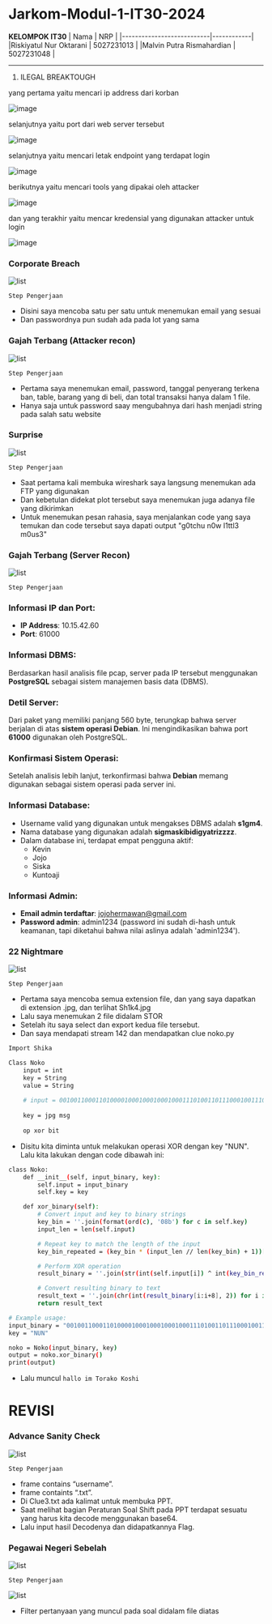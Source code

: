 # Jarkom-Modul-1-IT30-2024

**KELOMPOK IT30**
| Nama | NRP |
|---------------------------|------------|
|Riskiyatul Nur Oktarani | 5027231013 |
|Malvin Putra Rismahardian | 5027231048 |

<hr>

1. ILEGAL BREAKTOUGH

yang pertama yaitu mencari ip address dari korban 

![image](https://github.com/user-attachments/assets/21c46481-2416-4482-9094-7ed2f10a13d1)

selanjutnya yaitu port dari web server tersebut

![image](https://github.com/user-attachments/assets/e754ced9-86eb-4d99-b3e8-8344d4f13f36)

selanjutnya yaitu mencari letak endpoint yang terdapat login

![image](https://github.com/user-attachments/assets/2e5731f6-760b-49ac-a13f-63d4842ba370)

berikutnya yaitu mencari tools yang dipakai oleh attacker

![image](https://github.com/user-attachments/assets/7f359ee9-d6ad-4f09-9f7d-96fee067d36f)

dan yang terakhir yaitu mencar kredensial yang digunakan attacker untuk login

![image](https://github.com/user-attachments/assets/5de190d0-a90d-4086-a797-9d4f9789680c)



### Corporate Breach

![list](https://cdn.discordapp.com/attachments/1286025745948475413/1286025793440452681/aa7c9576-e2f8-453c-95a1-6e7fd68c2cf2.png?ex=66ec685a&is=66eb16da&hm=2442887c9a09044efd042441d3341ee18b2bc62b72b55038786019cc75b55948&)


`Step Pengerjaan`

- Disini saya mencoba satu per satu untuk menemukan email yang sesuai
- Dan passwordnya pun sudah ada pada lot yang sama

### Gajah Terbang (Attacker recon)

![list](https://cdn.discordapp.com/attachments/1286025745948475413/1286036782932168716/image.png?ex=66ec7296&is=66eb2116&hm=cee22ff821008dc645b8efa7db82cefe0afa500092944914b81abba93cb92ad1&)


`Step Pengerjaan`

- Pertama saya menemukan email, password, tanggal penyerang terkena ban, table, barang yang di beli, dan total transaksi hanya dalam 1 file.
- Hanya saja untuk password saay mengubahnya dari hash menjadi string pada salah satu website

### Surprise

![list](https://cdn.discordapp.com/attachments/1286025745948475413/1286027506503385230/image.png?ex=66ec69f2&is=66eb1872&hm=e5bd6bb40dc0b90c9ad64df9444e06aa343c4f7bf4e379dc10cee477af4353ce&)


`Step Pengerjaan`

- Saat pertama kali membuka wireshark saya langsung menemukan ada FTP yang digunakan
- Dan kebetulan didekat plot tersebut saya menemukan juga adanya file yang dikirimkan
- Untuk menemukan pesan rahasia, saya menjalankan code yang saya temukan dan code tersebut saya dapati output "g0tchu n0w l1ttl3 m0us3" 

### Gajah Terbang (Server Recon)

![list](https://cdn.discordapp.com/attachments/1286025745948475413/1286028816753627146/image.png?ex=66ec6b2b&is=66eb19ab&hm=7b51a45d5267e07bca88270c1da89e37f27e4382dee6036303371b694d7e8f27&)

`Step Pengerjaan`

### Informasi IP dan Port:
- **IP Address**: 10.15.42.60
- **Port**: 61000

### Informasi DBMS:
Berdasarkan hasil analisis file pcap, server pada IP tersebut menggunakan **PostgreSQL** sebagai sistem manajemen basis data (DBMS).

### Detil Server:
Dari paket yang memiliki panjang 560 byte, terungkap bahwa server berjalan di atas **sistem operasi Debian**. Ini mengindikasikan bahwa port **61000** digunakan oleh PostgreSQL.

### Konfirmasi Sistem Operasi:
Setelah analisis lebih lanjut, terkonfirmasi bahwa **Debian** memang digunakan sebagai sistem operasi pada server ini.

### Informasi Database:
- Username valid yang digunakan untuk mengakses DBMS adalah **s1gm4**.
- Nama database yang digunakan adalah **sigmaskibidigyatrizzzz**.
- Dalam database ini, terdapat empat pengguna aktif:
  - Kevin
  - Jojo
  - Siska
  - Kuntoaji

### Informasi Admin:
- **Email admin terdaftar**: jojohermawan@gmail.com
- **Password admin**: admin1234 (password ini sudah di-hash untuk keamanan, tapi diketahui bahwa nilai aslinya adalah 'admin1234'). 


### 22 Nightmare

![list](https://cdn.discordapp.com/attachments/1286025745948475413/1286030587743703071/image.png?ex=66ec6cd1&is=66eb1b51&hm=0aa1655e41ea2bad0471207176d1c7231d891e7a1c5c38016b565287c9caba53&)

`Step Pengerjaan`

- Pertama saya mencoba semua extension file, dan yang saya dapatkan di extension .jpg, dan terlihat Sh1k4.jpg
- Lalu saya menemukan 2 file didalam STOR
- Setelah itu saya select dan export kedua file tersebut.
- Dan saya mendapati stream 142 dan mendapatkan clue noko.py

```bash
Import Shika

Class Noko
    input = int
    key = String
    value = String
    
    # input = 001001100011010000100010001000100011101001101110001001110011100001101110000110100011101000111100001011110011111000100001011011100001111000100001001111010011110100100111
    
    key = jpg msg
    
    op xor bit
```

- Disitu kita diminta untuk melakukan operasi XOR dengan key "NUN". Lalu kita lakukan dengan code dibawah ini:

```bash
class Noko:
    def __init__(self, input_binary, key):
        self.input = input_binary
        self.key = key

    def xor_binary(self):
        # Convert input and key to binary strings
        key_bin = ''.join(format(ord(c), '08b') for c in self.key)
        input_len = len(self.input)

        # Repeat key to match the length of the input
        key_bin_repeated = (key_bin * (input_len // len(key_bin) + 1))[:input_len]

        # Perform XOR operation
        result_binary = ''.join(str(int(self.input[i]) ^ int(key_bin_repeated[i])) for i in range(input_len))

        # Convert resulting binary to text
        result_text = ''.join(chr(int(result_binary[i:i+8], 2)) for i in range(0, len(result_binary), 8))
        return result_text

# Example usage:
input_binary = "001001100011010000100010001000100011101001101110001001110011100001101110000110100011101000111100001011110011111000100001011011100001111000100001001111010011110100100111"
key = "NUN"

noko = Noko(input_binary, key)
output = noko.xor_binary()
print(output)

```
- Lalu muncul `hallo im Torako Koshi`

# REVISI

### Advance Sanity Check

![list](https://cdn.discordapp.com/attachments/1286025745948475413/1287412500853428384/Screenshot_2024-09-21_232120.png?ex=66f173d3&is=66f02253&hm=62a9f3993f804241bfc363080969d86044f41c5358afd1a8b03121ac3976b507&)

`Step Pengerjaan`

- frame contains “username”.
- frame containts “.txt”.
- Di Clue3.txt ada kalimat untuk membuka PPT.
- Saat melihat bagian Peraturan Soal Shift pada PPT terdapat sesuatu yang harus kita decode menggunakan base64.
- Lalu input hasil Decodenya dan didapatkannya Flag.


### Pegawai Negeri Sebelah

![list](https://cdn.discordapp.com/attachments/1286025745948475413/1287413633403457647/Screenshot_2024-09-21_232110.png?ex=66f174e1&is=66f02361&hm=4812e5d02cca549caa8f5692a01d8d296f46a0494f1f464d0e990bea3add9994&)

`Step Pengerjaan`

![list](https://cdn.discordapp.com/attachments/1286025745948475413/1287414106579800124/image.png?ex=66f17552&is=66f023d2&hm=caa679e829d10d9a891a832c995e33ba1178cae732ea5b774f9e26c2150ab9df&)
- Filter pertanyaan yang muncul pada soal didalam file diatas




